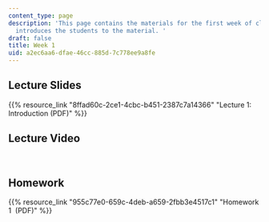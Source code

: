 ```yaml
---
content_type: page
description: 'This page contains the materials for the first week of class, which
  introduces the students to the material. '
draft: false
title: Week 1
uid: a2ec6aa6-dfae-46cc-885d-7c778ee9a8fe
---
```

## Lecture Slides

{{% resource_link "8ffad60c-2ce1-4cbc-b451-2387c7a14366" "Lecture 1: Introduction (PDF)" %}}

## Lecture Video

 

## Homework

{{% resource_link "955c77e0-659c-4deb-a659-2fbb3e4517c1" "Homework 1  (PDF)" %}}
